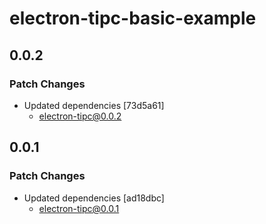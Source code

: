 # electron-tipc-basic-example

## 0.0.2

### Patch Changes

- Updated dependencies [73d5a61]
  - electron-tipc@0.0.2

## 0.0.1

### Patch Changes

- Updated dependencies [ad18dbc]
  - electron-tipc@0.0.1
